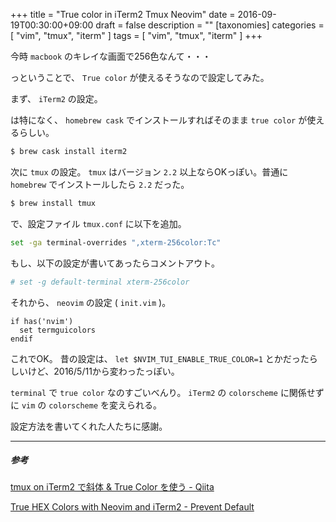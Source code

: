 +++
title = "True color in iTerm2 Tmux Neovim"
date = 2016-09-19T00:30:00+09:00
draft = false
description = ""
[taxonomies]
categories = [ "vim", "tmux", "iterm" ]
tags = [ "vim", "tmux", "iterm" ]
+++

今時 `macbook` のキレイな画面で256色なんて・・・

っということで、 `True color` が使えるそうなので設定してみた。

まず、 `iTerm2` の設定。

は特になく、 `homebrew cask` でインストールすればそのまま `true color` が使えるらしい。

<!-- more -->
```sh
$ brew cask install iterm2
```

次に `tmux` の設定。
`tmux` はバージョン `2.2` 以上ならOKっぽい。普通に `homebrew` でインストールしたら `2.2` だった。

```sh
$ brew install tmux
```

で、設定ファイル `tmux.conf` に以下を追加。

```sh
set -ga terminal-overrides ",xterm-256color:Tc"
```

もし、以下の設定が書いてあったらコメントアウト。
```sh
# set -g default-terminal xterm-256color
```

それから、 `neovim` の設定 ( `init.vim` )。

```vim
if has('nvim')
  set termguicolors
endif
```

これでOK。
昔の設定は、
`let $NVIM_TUI_ENABLE_TRUE_COLOR=1`
とかだったらしいけど、2016/5/11から変わったっぽい。

`terminal` で `true color` なのすごいべんり。
`iTerm2` の `colorscheme` に関係せずに `vim` の `colorscheme` を変えられる。

設定方法を書いてくれた人たちに感謝。

- - -
##### 参考

[tmux on iTerm2 で斜体 & True Color を使う - Qiita](http://qiita.com/delphinus35/items/b8c1a8d3af9bbacb85b8)

[True HEX Colors with Neovim and iTerm2 - Prevent Default](http://sts10.github.io/blog/2015/10/24/true-hex-colors-with-neovim-and-iterm2/)


